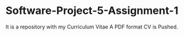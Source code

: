# Software-Project-5-Assignment-1
It is a repository with my Curriculum Vitae
A PDF format CV is Pushed.
